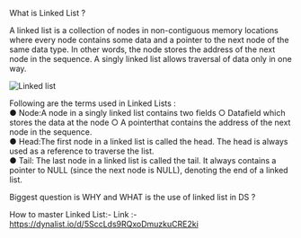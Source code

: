 What is Linked List ?

A linked list is a collection of nodes in non-contiguous memory locations where every node contains some data and a pointer to the next node of the same data type. In other words, the node stores the address of the next node in the sequence. A singly linked list allows traversal of data only in one way.

![Linked list](https://user-images.githubusercontent.com/86508200/226925875-04315102-7635-47bd-b258-4d35f29091f5.png)

Following are the terms used in Linked Lists :<br>
  ● Node:A node in a singly linked list contains two fields ○ Datafield which stores the data at the node ○ A pointerthat contains the address of the next node in the sequence. <br>
  ● Head:The first node in a linked list is called the head. The head is always used as a reference to traverse the list. <br>
  ● Tail: The last node in a linked list is called the tail. It always contains a pointer to NULL (since the next node is NULL), denoting the end of a linked list.<br>
  
 Biggest question is WHY and WHAT is the use of linked list in DS ?

How to master Linked List:-
 Link :- https://dynalist.io/d/5SccLds9RQxoDmuzkuCRE2ki

